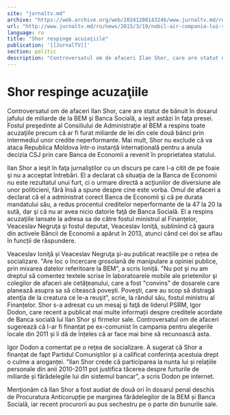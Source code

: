 ```yaml
---
site: "jurnaltv.md"
archive: "https://web.archive.org/web/20241208143246/www.jurnaltv.md/ro/news/2015/3/19/nobil-air-compania-lui-shor-10106891/"
url: "http://www.jurnaltv.md/ro/news/2015/3/19/nobil-air-compania-lui-shor-10106891/"
language: ro
title: "Shor respinge acuzaţiile"
publication: '[[JurnalTV]]'
section: politic
description: "Controversatul om de afaceri Ilan Shor, care are statut de bănuit &icirc;n dosarul jafului de miliarde de la BEM şi Banca Socială, a ieşit astăzi &icirc;n..."
---
```


# Shor respinge acuzaţiile

Controversatul om de afaceri Ilan Shor, care are statut de bănuit în dosarul jafului de miliarde de la BEM şi Banca Socială, a ieşit astăzi în faţa presei. Fostul preşedinte al Consiliului de Administraţie al BEM a respins toate acuzaţiile precum că ar fi furat miliarde de lei din cele două bănci prin intermediul unor credite neperformante. Mai mult, Shor nu exclude că va ataca Republica Moldova într-o instanță internațională pentru a anula decizia CSJ prin care Banca de Economii a revenit în proprietatea statului.

Ilan Shor a ieşit în faţa jurnaliştilor cu un discurs pe care l-a citit de pe foaie şi nu a acceptat întrebări. El a declarat că situaţia de la Banca de Economii nu este rezultatul unui furt, ci o urmare directă a acţiunilor de diversiune ale unor politicieni, fără însă a spune despre cine este vorba. Omul de afaceri a declarat că el a administrat corect Banca de Economii şi că pe durata mandatului său, a redus procentul creditelor neperformante de la 47 la 20 la sută, dar şi că nu ar avea nicio datorie faţă de Banca Socială. El a respins acuzaţiile lansate la adresa sa de către fostul ministrul al Finanţelor, Veaceslav Negruţa şi fostul deputat, Veaceslav Ioniţă, subliniind că gaura din activele Băncii de Economii a apărut în 2013, atunci când cei doi se aflau în funcții de răspundere.

Veaceslav Ioniţă și Veaceslav Negruţa și-au publicat reacțiile pe o rețea de socializare. "Are loc o încercare grosolană de manipulare a opiniei publice, prin mixarea datelor referitoare la BEM", a scris Ioniță. "Nu pot şi nu am dreptul să comentez textele scrise în laboratoarele mobile ale prietenilor şi colegilor de afaceri ale cetăţeanului, care a fost "convins" de dosarele care planează asupra sa să citească poveşti. Poveşti, care au scop să distragă atenţia de la creatura ce le-a reuşit", scrie, la rândul său, fostul ministru al Finanțelor. Shor s-a adresat cu un mesaj şi faţă de liderul PSRM, Igor Dodon, care recent a publicat mai multe informații despre creditele acordate de Banca socială lui Ilan Shor și firmelor sale. Controversatul om de afaceri sugerează că l-ar fi finanțat pe ex-comunist în campania pentru alegerile locale din 2011 și îi dă de înțeles că ar face mai bine să recunoască asta.

Igor Dodon a comentat pe o reţea de socializare. A sugerat că Shor a finanțat de fapt Partidul Comuniștilor și a calificat conferința acestuia drept o culme a aroganței. "Ilan Shor crede că participarea la nunta lui și relațiile personale din anii 2010-2011 pot justifica tăcerea despre furturile de miliarde și fărădelegile lui din sistemul bancar", a scris Dodon pe internet.

Menţionăm că Ilan Shor a fost audiat de două ori în dosarul penal deschis de Procuratura Anticorupție pe marginea fărădelegilor de la BEM și Banca Socială, iar recent procurorii au pus sechestru pe o parte din bunurile sale.